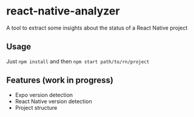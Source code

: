 # react-native-analyzer

A tool to extract some insights about the status of a React Native project

## Usage

Just `npm install` and then `npm start path/to/rn/project`

## Features (work in progress)

- Expo version detection
- React Native version detection
- Project structure
